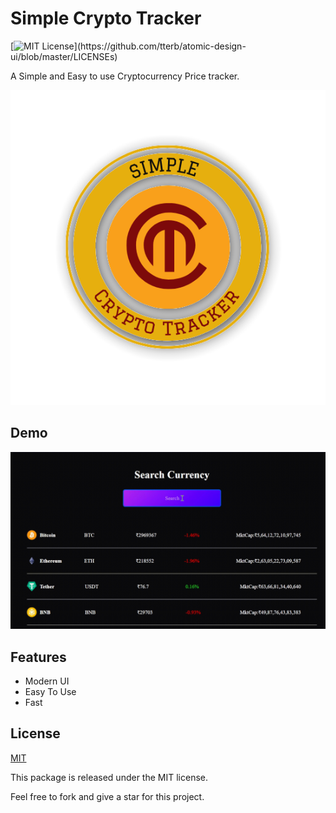 # Simple Crypto Tracker
[![MIT License](https://img.shields.io/apm/l/atomic-design-ui.svg?)](https://github.com/tterb/atomic-design-ui/blob/master/LICENSEs)


A Simple and Easy to use Cryptocurrency Price tracker.


![Logo](https://raw.githubusercontent.com/SahilChandravanshi/simple-crypto-tracker/main/public/newlogo.png)


## Demo

![Demo](https://raw.githubusercontent.com/SahilChandravanshi/simple-crypto-tracker/main/public/demo.gif)

## Features

- Modern UI
- Easy To Use
- Fast 


## License

[MIT](https://choosealicense.com/licenses/mit/)

This package is released under the MIT license.

Feel free to fork and give a star for this project.